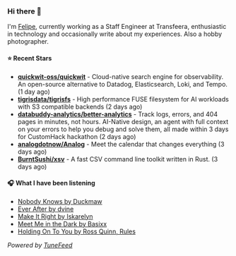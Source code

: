 ### Hi there 👋

I'm [Felipe](https://felipevm.com), currently working as a Staff Engineer at Transfeera, enthusiastic in technology and occasionally write about my experiences. Also a hobby photographer.

#### ⭐ Recent Stars
- **[quickwit-oss/quickwit](https://github.com/quickwit-oss/quickwit)** - Cloud-native search engine for observability. An open-source alternative to Datadog, Elasticsearch, Loki, and Tempo. (1 day ago)
- **[tigrisdata/tigrisfs](https://github.com/tigrisdata/tigrisfs)** - High performance FUSE filesystem for AI workloads with S3 compatible backends (2 days ago)
- **[databuddy-analytics/better-analytics](https://github.com/databuddy-analytics/better-analytics)** - Track logs, errors, and 404 pages in minutes, not hours. AI-Native design, an agent with full context on your errors to help you debug and solve them, all made within 3 days for CustomHack hackathon (2 days ago)
- **[analogdotnow/Analog](https://github.com/analogdotnow/Analog)** - Meet the calendar that changes everything (3 days ago)
- **[BurntSushi/xsv](https://github.com/BurntSushi/xsv)** - A fast CSV command line toolkit written in Rust. (3 days ago)

#### 🎧 What I have been listening
- [Nobody Knows by Duckmaw](https://open.spotify.com/track/4xu0vzUdjyAL9z21qkebEK)
- [Ever After by dvine](https://open.spotify.com/track/57hO2DGhBI2BbqCjVxpJcr)
- [Make It Right by Iskarelyn](https://open.spotify.com/track/74k50vucOmBvqsQRefrt2W)
- [Meet Me in the Dark by Basixx](https://open.spotify.com/track/775v4RJZ7XFzKA5hmvnaWK)
- [Holding On To You by Ross Quinn, Rules](https://open.spotify.com/track/2oHXwRlyCSsLUroGC0rLtH)

_Powered by [TuneFeed](https://tunefeed.app?ref=github.com)_
